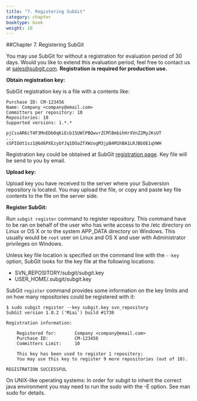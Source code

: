 ```yaml
---
title: "7. Registering SubGit"
category: chapter
booktype: book
weight: 18
---
```

##Chapter 7. Registering SubGit

You may use SubGit for without a registration for evaluation period of 30 days. Would you like to extend this evaluation period, feel free to contact us at [sales@subgit.com](mailto:sales@subgit.com). **Registration is required for production use.**

**Obtain registration key:**

SubGit registration key is a file with a contents like:

    Purchase ID: CM-123456
    Name: Company <company@email.com>
    Committers per repository: 10
    Repositories: 10
    Supported versions: 1.*.*

    pjCssAR6cT4F3MnEDb0qKiEcb15UWlPBQwvrZCMlBmbihHrXVnZ2MyJKsUT
    ...
    sSPIOdt1sz1@6d6PXEzybYJq1DOaZfXWzogM3jpB4M1hBA1LRJBbOE1qVWH

Registration key could be obtained at SubGit [registration page](http://subgit.com/register). Key file will be send to you by email.

**Upload key:**

Upload key you have received to the server where your Subversion repository is located. You may upload the file, or copy and paste key file contents to the file on the server side.

**Register SubGit:**

Run `subgit register` command to register repository. This command have to be ran on behalf of the user who has write access to the /etc directory on Linux or OS X or to the system APP\_DATA directory on Windows. This usually would be `root` user on Linux and OS X and user with Administrator privileges on Windows.

Unless key file location is specified on the command line with the `--key` option, SubGit looks for the key file at the following locations:

+ SVN_REPOSITORY/subgit/subgit.key
+ USER_HOME/.subgit/subgit.key

SubGit `register` command provides some information on the key limits and on how many repositories could be registered with it:

    $ sudo subgit register --key subgit.key svn_repository
    SubGit version 1.0.2 ('Miai') build #1730

    Registration information:

        Registered for:       Company <company@email.com>
        Purchase ID:          CM-123456
        Committers Limit:     10

        This key has been used to register 1 repository;
        You may use this key to register 9 more repositories (out of 10).

    REGISTRATION SUCCESSFUL

On UNIX-like operating systems: In order for subgit to inherit the correct java environment you may need to run the sudo with the -E option. See man sudo for details.

[](#up)